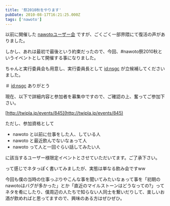 ```yaml
---
title: '祭2010秋をやります'
pubDate: 2010-08-17T16:21:25.000Z
tags: ['nawoto']
---
```


以前に開催した [nawotoユーザー会](http://d.hatena.ne.jp/nawoto/20100403/1270312026) ですが、ごくごく一部界隈にて復活の声がありました。

しかし、あれは最初で最後という約束だったので、今回、#nawoto祭2010秋というイベントとして開催する事になりました。

ちゃんと実行委員会も用意し、実行委員長として [id:nsgc](http://blog.hatena.ne.jp/nsgc/) が立候補してくださいました。

＃ [id:nsgc](http://blog.hatena.ne.jp/nsgc/) ありがとう

現在、以下で詳細内容と参加者を募集中ですので、ご確認の上、奮ってご参加下さい。

[http://twipla.jp/events/845](http://twipla.jp/events/845)

ただし、参加資格として

- nawoto と以前に仕事をした人、している人
- nawoto と最近飲んでないなぁって人
- nawoto って人と一回ぐらい話してみたい人

に該当するユーザー様限定イベントとさせていただいてます。ご了承下さい。

って感じでネタっぽく書いてみましたが、実態は単なる飲み会ですww

今回も僕の当時の仕事っぷりやこんな事を聞いてみたいなぁって事を「初期のnawotoはバグが多かった」とか「直近のマイルストーンはどうなっての?」ってネタを肴にしたり、僕周辺の人たちで知らない人同士を繋いだりして、楽しいお酒が飲めればと思ってますので、興味のある方はぜひぜひ。
